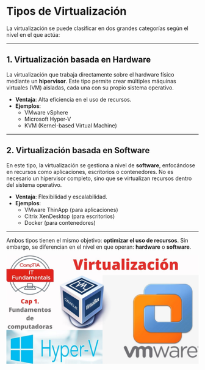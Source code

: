 # Tipos de Virtualización

La virtualización se puede clasificar en dos grandes categorías según el nivel en el que actúa:

---

## 1. **Virtualización basada en Hardware**
La virtualización que trabaja directamente sobre el hardware físico mediante un **hipervisor**. Este tipo permite crear múltiples máquinas virtuales (VM) aisladas, cada una con su propio sistema operativo.

- **Ventaja**: Alta eficiencia en el uso de recursos.
- **Ejemplos**:
  - VMware vSphere
  - Microsoft Hyper-V
  - KVM (Kernel-based Virtual Machine)

---

## 2. **Virtualización basada en Software**
En este tipo, la virtualización se gestiona a nivel de **software**, enfocándose en recursos como aplicaciones, escritorios o contenedores. No es necesario un hipervisor completo, sino que se virtualizan recursos dentro del sistema operativo.

- **Ventaja**: Flexibilidad y escalabilidad.
- **Ejemplos**:
  - VMware ThinApp (para aplicaciones)
  - Citrix XenDesktop (para escritorios)
  - Docker (para contenedores)

---

Ambos tipos tienen el mismo objetivo: **optimizar el uso de recursos**. Sin embargo, se diferencian en el nivel en que operan: **hardware** o **software**.


![hipervisores](img/maxresdefault.jpg)
